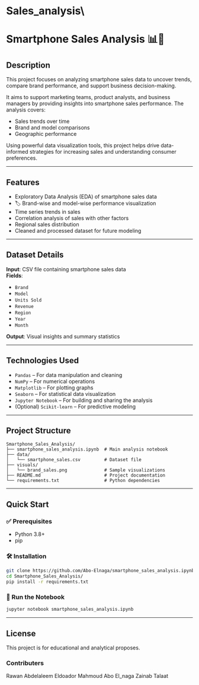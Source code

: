 # Sales_analysis\

# Smartphone Sales Analysis 📊📱

## Description

This project focuses on analyzing smartphone sales data to uncover trends, compare brand performance, and support business decision-making.

It aims to support marketing teams, product analysts, and business managers by providing insights into smartphone sales performance. The analysis covers:
- Sales trends over time
- Brand and model comparisons
- Geographic performance

Using powerful data visualization tools, this project helps drive data-informed strategies for increasing sales and understanding consumer preferences.

---

## Features

-  Exploratory Data Analysis (EDA) of smartphone sales data  
- 🏷 Brand-wise and model-wise performance visualization  
-  Time series trends in sales  
-  Correlation analysis of sales with other factors  
-  Regional sales distribution  
-  Cleaned and processed dataset for future modeling  

---

## Dataset Details

**Input**: CSV file containing smartphone sales data  
**Fields**:
- `Brand`
- `Model`
- `Units Sold`
- `Revenue`
- `Region`
- `Year`
- `Month`

**Output**: Visual insights and summary statistics

---

## Technologies Used

- `Pandas` – For data manipulation and cleaning  
- `NumPy` – For numerical operations  
- `Matplotlib` – For plotting graphs  
- `Seaborn` – For statistical data visualization  
- `Jupyter Notebook` – For building and sharing the analysis  
- (Optional) `Scikit-learn` – For predictive modeling

---

## Project Structure

```
Smartphone_Sales_Analysis/
├── smartphone_sales_analysis.ipynb  # Main analysis notebook
├── data/
│   └── smartphone_sales.csv         # Dataset file
├── visuals/
│   └── brand_sales.png              # Sample visualizations
├── README.md                        # Project documentation
└── requirements.txt                 # Python dependencies
```

---

## Quick Start

### ✅ Prerequisites

- Python 3.8+
- pip

### 🛠️ Installation

```bash
git clone https://github.com/Abo-Elnaga/smartphone_sales_analysis.ipynb
cd Smartphone_Sales_Analysis/
pip install -r requirements.txt
```

### 🚀 Run the Notebook

```bash
jupyter notebook smartphone_sales_analysis.ipynb
```

---

## License

This project is for educational and analytical proposes.

### Contributers
Rawan Abdelaleem Eldoador 
Mahmoud Abo El_naga
Zainab Talaat
